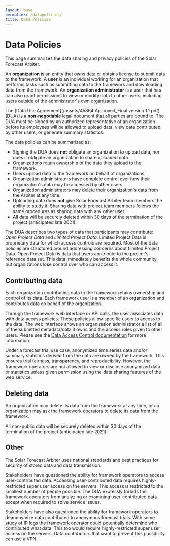 ```yaml
---
layout: base
permalink: /datapolicies/
title: Data Policies
---
```

# Data Policies

This page summarizes the data sharing and privacy policies of the
Solar Forecast Arbiter.

An **organization** is an entity that owns data or obtains license to
submit data to the framework. A **user** is an individual working for an
organization that performs tasks such as submitting data to the
framework and downloading data from the framework. An **organization
administrator** is a user that has can also grant permissions to view or
modify data to other users, including users outside of the
administrator's own organization.

The [Data Use Agreement](/assets/45864 Approved_Final version 1.1.pdf)
(DUA) is a **non-negotiable** legal document that all parties are bound to.
The DUA must be signed by an authorized representative
of an organization before its employees will be allowed to upload data,
view data contributed by other users, or generate summary statistics.

The data policies can be summarized as:

* Signing the DUA does **not** obligate an organization to upload data,
  nor does it obligate an organization to share uploaded data.
* Organizations retain ownership of the data they upload to the framework.
* Users upload data to the framework on behalf of organizations.
* Organization administrators have complete control over how their
  organization's data may be accessed by other users.
* Organization administrators may delete their organization's data from the
  Arbiter at any time.
* Uploading data does **not** give Solar Forecast Arbiter team members
  the ability to study it. Sharing data with project team members
  follows the same procedures as sharing data with any other user.
* All data will be securely deleted within 30 days of the termination of
  the project (anticipated late 2021).

The DUA describes two types of data that participants may contribute:
*Open Project Data* and *Limited Project Data*. Limited Project Data is
proprietary data for which access controls are required. Most of the
data policies are structured around addressing concerns about Limited
Project Data. Open Project Data is data that users contribute to the
project's reference data set. This data immediately benefits the whole
community, but organizations lose control over who can access it.

## Contributing data

Each organization contributing data to the framework retains ownership
and control of its data. Each framework user is a member of an
organization and contributes data on behalf of the organization.

Through the framework web interface or API calls, the user associates
data with data access policies. These policies allow specific
users to access to the data. The web interface shows
an organization administrator a list of all of the submitted metadata/data
it owns and the access roles given to other users. Please see the
[Data Access Control documentation](/documentation/dashboard/administration/)
for more information.

Under a forecast trial use case, anonymized time series data and/or
summary statistics derived from the data are owned by the framework.
This ensures trial fairness, transparency, and reproducibility. However,
the framework operators are not allowed to view or disclose anonymized
data or statistics unless given permission using the data sharing
features of the web service.

## Deleting data

An organization may delete its data from the framework at any time, or
an organization may ask the framework operators to delete its data from
the framework.

All non-public data will be securely deleted within 30 days of the
termination of the project (anticipated late 2021).

## Other

The Solar Forecast Arbiter uses national standards and best practices
for security of stored data and data transmission.

Stakeholders have questioned the ability for framework operators to
access user-contributed data. Accessing user-contributed data requires
highly-restricted super user access on the servers. This access is
restricted to the smallest number of people possible. The DUA expressly
forbids the framework operators from analyzing or examining
user-contributed data except when required to solve service issues.

Stakeholders have also questioned the ability for framework operators to
deanonymize data contributed to anonymous forecast trials. With some
study of IP logs the framework operator could potentially determine who
contributed what data. This too would require highly-restricted super
user access on the servers. Data contributors that want to prevent this
possibility can use a VPN.
